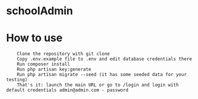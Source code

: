 # schoolAdmin

# How to use
        Clone the repository with git clone
        Copy .env.example file to .env and edit database credentials there
        Run composer install
        Run php artisan key:generate
        Run php artisan migrate --seed (it has some seeded data for your testing)
        That's it: launch the main URL or go to /login and login with default credentials admin@admin.com - password
